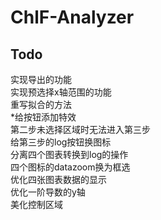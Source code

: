 # ChlF-Analyzer
## Todo
实现导出的功能<br>
实现预选择x轴范围的功能<br>
重写拟合的方法<br>
\*给按钮添加特效<br>
第二步未选择区域时无法进入第三步<br>
给第三步的log按钮换图标<br>
分离四个图表转换到log的操作<br>
四个图标的datazoom换为框选<br>
优化四张图表数据的显示<br>
优化一阶导数的y轴<br>
美化控制区域<br>
